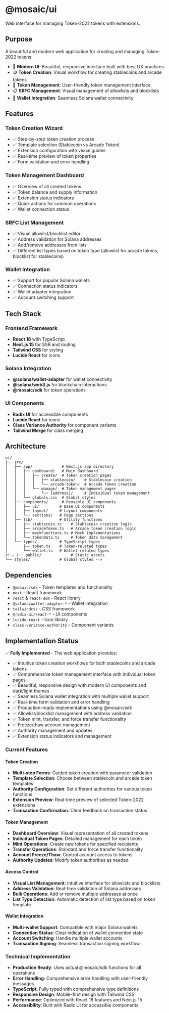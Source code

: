 # @mosaic/ui

Web interface for managing Token-2022 tokens with extensions.

## Purpose

A beautiful and modern web application for creating and managing Token-2022 tokens:

- 🎨 **Modern UI**: Beautiful, responsive interface built with best UX practices
- 🪙 **Token Creation**: Visual workflow for creating stablecoins and arcade tokens
- 🔧 **Token Management**: User-friendly token management interface
- 📋 **SRFC Management**: Visual management of allowlists and blocklists
- 🔗 **Wallet Integration**: Seamless Solana wallet connectivity

## Features

### Token Creation Wizard

- ✅ Step-by-step token creation process
- ✅ Template selection (Stablecoin vs Arcade Token)
- ✅ Extension configuration with visual guides
- ✅ Real-time preview of token properties
- ✅ Form validation and error handling

### Token Management Dashboard

- ✅ Overview of all created tokens
- ✅ Token balance and supply information
- ✅ Extension status indicators
- ✅ Quick actions for common operations
- ✅ Wallet connection status

### SRFC List Management

- ✅ Visual allowlist/blocklist editor
- ✅ Address validation for Solana addresses
- ✅ Add/remove addresses from lists
- ✅ Different list types based on token type (allowlist for arcade tokens, blocklist for stablecoins)

### Wallet Integration

- ✅ Support for popular Solana wallets
- ✅ Connection status indicators
- ✅ Wallet adapter integration
- ✅ Account switching support

## Tech Stack

### Frontend Framework

- **React 18** with TypeScript
- **Next.js 15** for SSR and routing
- **Tailwind CSS** for styling
- **Lucide React** for icons

### Solana Integration

- **@solana/wallet-adapter** for wallet connectivity
- **@solana/web3.js** for blockchain interactions
- **@mosaic/sdk** for token operations

### UI Components

- **Radix UI** for accessible components
- **Lucide React** for icons
- **Class Variance Authority** for component variants
- **Tailwind Merge** for class merging

## Architecture

```
ui/
├── src/
│   ├── app/             # Next.js app directory
│   │   ├── dashboard/   # Main dashboard
│   │   │   ├── create/  # Token creation pages
│   │   │   │   ├── stablecoin/    # Stablecoin creation
│   │   │   │   └── arcade-token/  # Arcade token creation
│   │   │   └── manage/  # Token management pages
│   │   │       └── [address]/     # Individual token management
│   │   └── globals.css  # Global styles
│   ├── components/      # Reusable UI components
│   │   ├── ui/         # Base UI components
│   │   ├── layout/     # Layout components
│   │   └── sections/   # Page sections
│   ├── lib/            # Utility functions
│   │   ├── stablecoin.ts    # Stablecoin creation logic
│   │   ├── arcadeToken.ts   # Arcade token creation logic
│   │   ├── mockFunctions.ts # Mock implementations
│   │   └── tokenData.ts     # Token data management
│   └── types/          # TypeScript types
│       ├── token.ts    # Token-related types
│       └── wallet.ts   # Wallet-related types
<!-- ├── public/             # Static assets
└── styles/             # Global styles -->
```

## Dependencies

- `@mosaic/sdk` - Token templates and functionality
- `next` - React framework
- `react` & `react-dom` - React library
- `@solana/wallet-adapter-*` - Wallet integration
- `tailwindcss` - CSS framework
- `@radix-ui/react-*` - UI components
- `lucide-react` - Icon library
- `class-variance-authority` - Component variants

## Implementation Status

✅ **Fully Implemented** - The web application provides:

- ✅ Intuitive token creation workflows for both stablecoins and arcade tokens
- ✅ Comprehensive token management interface with individual token pages
- ✅ Beautiful, responsive design with modern UI components and dark/light themes
- ✅ Seamless Solana wallet integration with multiple wallet support
- ✅ Real-time form validation and error handling
- ✅ Production-ready implementations using @mosaic/sdk
- ✅ Allowlist/blocklist management with address validation
- ✅ Token mint, transfer, and force transfer functionality
- ✅ Freeze/thaw account management
- ✅ Authority management and updates
- ✅ Extension status indicators and management

### Current Features

#### Token Creation
- **Multi-step Forms**: Guided token creation with parameter validation
- **Template Selection**: Choose between stablecoin and arcade token templates
- **Authority Configuration**: Set different authorities for various token functions
- **Extension Preview**: Real-time preview of selected Token-2022 extensions
- **Transaction Confirmation**: Clear feedback on transaction status

#### Token Management
- **Dashboard Overview**: Visual representation of all created tokens
- **Individual Token Pages**: Detailed management for each token
- **Mint Operations**: Create new tokens for specified recipients
- **Transfer Operations**: Standard and force transfer functionality
- **Account Freeze/Thaw**: Control account access to tokens
- **Authority Updates**: Modify token authorities as needed

#### Access Control
- **Visual List Management**: Intuitive interface for allowlists and blocklists
- **Address Validation**: Real-time validation of Solana addresses
- **Bulk Operations**: Add or remove multiple addresses at once
- **List Type Detection**: Automatic detection of list type based on token template

#### Wallet Integration
- **Multi-wallet Support**: Compatible with major Solana wallets
- **Connection Status**: Clear indication of wallet connection state
- **Account Switching**: Handle multiple wallet accounts
- **Transaction Signing**: Seamless transaction signing workflow

### Technical Implementation

- **Production Ready**: Uses actual @mosaic/sdk functions for all operations
- **Error Handling**: Comprehensive error handling with user-friendly messages
- **TypeScript**: Fully typed with comprehensive type definitions
- **Responsive Design**: Mobile-first design with Tailwind CSS
- **Performance**: Optimized with React 18 features and Next.js 15
- **Accessibility**: Built with Radix UI for accessible components

